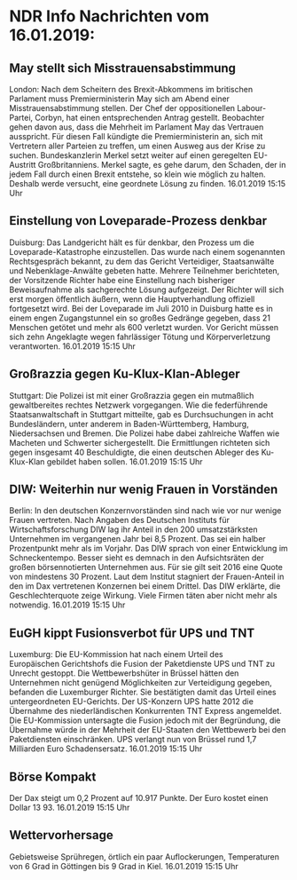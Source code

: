 # NDR Info Nachrichten vom 16.01.2019:


## May stellt sich Misstrauensabstimmung
London: Nach dem Scheitern des Brexit-Abkommens im britischen Parlament muss Premierministerin May sich am Abend einer Misstrauensabstimmung stellen. Der Chef der oppositionellen Labour-Partei, Corbyn, hat einen entsprechenden Antrag gestellt. Beobachter gehen davon aus, dass die Mehrheit im Parlament May das Vertrauen ausspricht. Für diesen Fall kündigte die Premierministerin an, sich mit Vertretern aller Parteien zu treffen, um einen Ausweg aus der Krise zu suchen. Bundeskanzlerin Merkel setzt weiter auf einen geregelten EU-Austritt Großbritanniens. Merkel sagte, es gehe darum, den Schaden, der in jedem Fall durch einen Brexit entstehe, so klein wie möglich zu halten. Deshalb werde versucht, eine geordnete Lösung zu finden. 16.01.2019 15:15 Uhr 

## Einstellung von Loveparade-Prozess denkbar
Duisburg:	Das Landgericht hält es für denkbar, den Prozess um die Loveparade-Katastrophe einzustellen. Das wurde nach einem sogenannten Rechtsgespräch bekannt, zu dem das Gericht Verteidiger, Staatsanwälte und Nebenklage-Anwälte gebeten hatte. Mehrere Teilnehmer berichteten, der Vorsitzende Richter habe eine Einstellung nach bisheriger Beweisaufnahme als sachgerechte Lösung aufgezeigt. Der Richter will sich erst morgen öffentlich äußern, wenn die Hauptverhandlung offiziell fortgesetzt wird. Bei der Loveparade im Juli 2010 in Duisburg hatte es in einem engen Zugangstunnel ein so großes Gedränge gegeben, dass 21 Menschen getötet und mehr als 600 verletzt wurden. Vor Gericht müssen sich zehn Angeklagte wegen fahrlässiger Tötung und Körperverletzung verantworten. 16.01.2019 15:15 Uhr 

## Großrazzia gegen Ku-Klux-Klan-Ableger
Stuttgart: Die Polizei ist mit einer Großrazzia gegen ein mutmaßlich gewaltbereites rechtes Netzwerk vorgegangen. Wie die federführende Staatsanwaltschaft in Stuttgart mitteilte, gab es Durchsuchungen in acht Bundesländern, unter anderem in Baden-Württemberg, Hamburg, Niedersachsen und Bremen. Die Polizei habe dabei zahlreiche Waffen wie Macheten und Schwerter sichergestellt. Die Ermittlungen richteten sich gegen insgesamt 40 Beschuldigte, die einen deutschen Ableger des Ku-Klux-Klan gebildet haben sollen. 16.01.2019 15:15 Uhr 

## DIW: Weiterhin nur wenig Frauen in Vorständen
Berlin: In den deutschen Konzernvorständen sind nach wie vor nur wenige Frauen vertreten. Nach Angaben des Deutschen Instituts für Wirtschaftsforschung DIW lag ihr Anteil in den 200 umsatzstärksten Unternehmen im vergangenen Jahr bei 8,5 Prozent. Das sei ein halber Prozentpunkt mehr als im Vorjahr. Das DIW sprach von einer Entwicklung im Schneckentempo. Besser sieht es demnach in den Aufsichtsräten der großen börsennotierten Unternehmen aus. Für sie gilt seit 2016 eine Quote von mindestens 30 Prozent. Laut dem Institut stagniert der Frauen-Anteil in den im Dax vertretenen Konzernen bei einem Drittel. Das DIW erklärte, die Geschlechterquote zeige Wirkung. Viele Firmen täten aber nicht mehr als notwendig. 16.01.2019 15:15 Uhr 

## EuGH kippt Fusionsverbot für UPS und TNT
Luxemburg: Die EU-Kommission hat nach einem Urteil des Europäischen Gerichtshofs die Fusion der Paketdienste UPS und TNT zu Unrecht gestoppt. Die Wettbewerbshüter in Brüssel hätten den Unternehmen nicht genügend Möglichkeiten zur Verteidigung gegeben, befanden die Luxemburger Richter. Sie bestätigten damit das Urteil eines untergeordneten EU-Gerichts. Der US-Konzern UPS hatte 2012 die Übernahme des niederländischen Konkurrenten TNT Express angemeldet. Die EU-Kommission untersagte die Fusion jedoch mit der Begründung, die Übernahme würde in der Mehrheit der EU-Staaten den Wettbewerb bei den Paketdiensten einschränken. UPS verlangt nun von Brüssel rund 1,7 Milliarden Euro Schadensersatz. 16.01.2019 15:15 Uhr 

## Börse Kompakt
Der Dax steigt um 0,2 Prozent auf 10.917 Punkte. Der Euro kostet einen Dollar 13 93. 16.01.2019 15:15 Uhr 

## Wettervorhersage
Gebietsweise Sprühregen, örtlich ein paar Auflockerungen, Temperaturen von 6 Grad in Göttingen bis 9 Grad in Kiel. 16.01.2019 15:15 Uhr 
